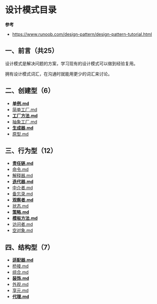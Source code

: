 # 设计模式目录

**参考**

- https://www.runoob.com/design-pattern/design-pattern-tutorial.html

## 一、前言（共25）

设计模式是解决问题的方案，学习现有的设计模式可以做到经验复用。

拥有设计模式词汇，在沟通时就能用更少的词汇来讨论。

## 二、创建型（6）

- **[单例.md](设计模式%20%20-%20单例.md)**
- [简单工厂.md](设计模式%20-%20简单工厂.md)
- **[工厂方法.md](设计模式%20-%20工厂方法.md)**
- [抽象工厂.md](设计模式%20-%20抽象工厂.md)
- **[生成器.md](设计模式%20-%20生成器.md)**
- [原型.md](设计模式%20-%20原型.md)

## 三、行为型（12）

- **[责任链.md](设计模式%20-%20责任链.md)**
- [命令.md](设计模式%20-%20命令.md)
- [解释器.md](设计模式%20-%20解释器.md)
- **[迭代器.md](设计模式%20-%20迭代器.md)**
- [中介者.md](设计模式%20-%20中介者.md)
- [备忘录.md](设计模式%20-%20备忘录.md)
- **[观察者.md](设计模式%20-%20观察者.md)**
- [状态.md](设计模式%20-%20状态.md)
- **[策略.md](设计模式%20-%20策略.md)**
- **[模板方法.md](设计模式%20-%20模板方法.md)**
- [访问者.md](设计模式%20-%20访问者.md)
- [空对象.md](设计模式%20-%20空对象.md)

## 四、结构型（7）

- **[适配器.md](设计模式%20-%20适配器.md)**
- [桥接.md](设计模式%20-%20桥接.md)
- [组合.md](设计模式%20-%20组合.md)
- **[装饰.md](设计模式%20-%20装饰.md)**
- [外观.md](设计模式%20-%20外观.md)
- [享元.md](设计模式%20-%20享元.md)
- **[代理.md](设计模式%20-%20代理.md)**

